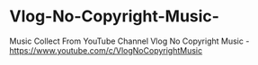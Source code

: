 # Vlog-No-Copyright-Music-
Music Collect From YouTube Channel Vlog No Copyright Music - https://www.youtube.com/c/VlogNoCopyrightMusic
